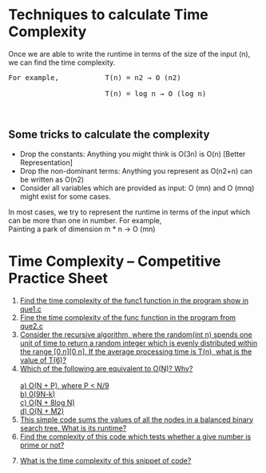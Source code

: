 # Techniques to calculate Time Complexity
Once we are able to write the runtime in terms of the size of the input (n), we can find the time complexity.
<pre>
For example,           T(n) = n2 → O (n2)

                       T(n) = log n → O (log n)

 </pre>

## Some tricks to calculate the complexity
<ul>
<li>Drop the constants: Anything you might think is O(3n) is O(n) [Better Representation]</li>
<li>Drop the non-dominant terms: Anything you represent as O(n2+n) can be written as O(n2)</li>
<li>Consider all variables which are provided as input: O (mn) and O (mnq) might exist for some cases.</li>
 </ul>

In most cases, we try to represent the runtime in terms of the input which can be more than one in number. For example,
<br>
Painting a park of dimension m * n → O (mn)
<br>

# Time Complexity – Competitive Practice Sheet
<ol>
<li><a href="que1.c">Find the time complexity of the func1 function in the program show in que1.c</a></li>
<li><a href="que2.c">Fine the time complexity of the func function in the program from que2.c</a></li>
<li><a href="que3.c">Consider the recursive algorithm, where the random(int n) spends one unit of time to return a
random integer which is evenly distributed within the range [0,n][0,n]. If the average processing time
is T(n), what is the value of T(6)?</a></li>
<li><a href="que4.c">
Which of the following are equivalent to O(N)? Why?<br>
<br>
a) O(N + P), where P < N/9<br>
b) 0(9N-k)<br>
c) O(N + 8log N)<br>
d) O(N + M2)</a></li>
<li><a href="que5.c">This simple code sums the values of all the nodes in a balanced binary search tree. What is its
runtime? </a></li>
<li><a href="que6.c">Find the complexity of this code which tests whether a give number is prime or not?

</a></li>
<li><a href="que7.c">What is the time complexity of this snippet of code?</a></li>
</ol>